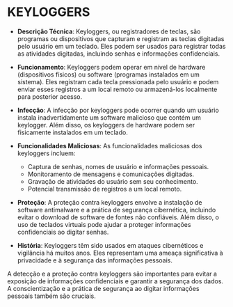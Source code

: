 # KEYLOGGERS
- **Descrição Técnica**: Keyloggers, ou registradores de teclas, são programas ou dispositivos que capturam e registram as teclas digitadas pelo usuário em um teclado. Eles podem ser usados para registrar todas as atividades digitadas, incluindo senhas e informações confidenciais.

- **Funcionamento**: Keyloggers podem operar em nível de hardware (dispositivos físicos) ou software (programas instalados em um sistema). Eles registram cada tecla pressionada pelo usuário e podem enviar esses registros a um local remoto ou armazená-los localmente para posterior acesso.

- **Infecção**: A infecção por keyloggers pode ocorrer quando um usuário instala inadvertidamente um software malicioso que contém um keylogger. Além disso, os keyloggers de hardware podem ser fisicamente instalados em um teclado.

- **Funcionalidades Maliciosas**: As funcionalidades maliciosas dos keyloggers incluem:

  - Captura de senhas, nomes de usuário e informações pessoais.
  - Monitoramento de mensagens e comunicações digitadas.
  - Gravação de atividades do usuário sem seu conhecimento.
  - Potencial transmissão de registros a um local remoto.

- **Proteção**: A proteção contra keyloggers envolve a instalação de software antimalware e a prática de segurança cibernética, incluindo evitar o download de software de fontes não confiáveis. Além disso, o uso de teclados virtuais pode ajudar a proteger informações confidenciais ao digitar senhas.

- **História**: Keyloggers têm sido usados em ataques cibernéticos e vigilância há muitos anos. Eles representam uma ameaça significativa à privacidade e à segurança das informações pessoais.

A detecção e a proteção contra keyloggers são importantes para evitar a exposição de informações confidenciais e garantir a segurança dos dados. A conscientização e a prática de segurança ao digitar informações pessoais também são cruciais.